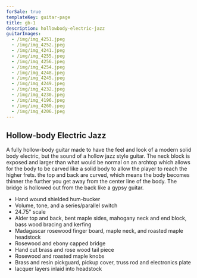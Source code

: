 ```yaml
---
forSale: true
templateKey: guitar-page
title: gb-1
description: hollowbody-electric-jazz
guitarImages:
  - /img/img_4251.jpeg
  - /img/img_4252.jpeg
  - /img/img_4241.jpeg
  - /img/img_4255.jpeg
  - /img/img_4256.jpeg
  - /img/img_4254.jpeg
  - /img/img_4248.jpeg
  - /img/img_4245.jpeg
  - /img/img_4249.jpeg
  - /img/img_4232.jpeg
  - /img/img_4230.jpeg
  - /img/img_4196.jpeg
  - /img/img_4260.jpeg
  - /img/img_4206.jpeg
---
```


## Hollow-body Electric Jazz

A fully hollow-body guitar made to have the feel and look of a modern solid body electric, but the sound of a hollow jazz style guitar. The neck block is exposed and larger than what would be normal on an archtop which allows for the body to be carved like a solid body to allow the player to reach the higher frets. the top and back are curved, which means the body becomes thinner the further you get away from the center line of the body. The bridge is hollowed out from the back like a gypsy guitar.

- Hand wound shielded hum-bucker
- Volume, tone, and a series/parallel switch
- 24.75" scale
- Alder top and back, bent maple sides, mahogany neck and end block, bass wood bracing and kerfing
- Madagascar rosewood finger board, maple neck, and roasted maple headstock
- Rosewood and ebony capped bridge
- Hand cut brass and rose wood tail piece
- Rosewood and roasted maple knobs
- Brass and resin pickguard, pickup cover, truss rod and electronics plate
- lacquer layers inlaid into headstock
